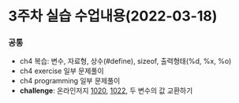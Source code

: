 # 3주차 실습 수업내용(2022-03-18)

### 공통
- ch4 복습: 변수, 자료형, 상수(#define), sizeof, 출력형태(%d, %x, %o)  
- ch4 exercise 일부 문제풀이
- ch4 programming 일부 문제풀이
- **challenge**: 온라인저지 [1020](http://eseoj.inu.ac.kr/JudgeOnline/problem.php?id=1020), [1022](http://eseoj.inu.ac.kr/JudgeOnline/problem.php?id=1022), 두 변수의 값 교환하기

